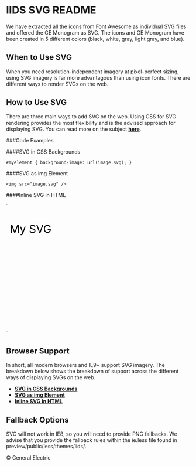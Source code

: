 IIDS SVG README
===============

We have extracted all the icons from Font Awesome as individual SVG files and offered the GE Monogram as SVG. The icons and GE Monogram have been created in  5 different colors (black, white, gray, light gray, and blue).


When to Use SVG
---------------
When you need resolution-independent imagery at pixel-perfect sizing, using SVG imagery is far more advantagous than using icon fonts. There are different ways to render SVGs on the web.

How to Use SVG
---------------

There are three main ways to add SVG on the web. Using CSS for SVG rendering provides the most flexibility and is the advised approach for displaying SVG. You can read more on the subject [**here**](http://coding.smashingmagazine.com/2012/01/16/resolution-independence-with-svg/).

###Code Examples

####SVG in CSS Backgrounds

`#myelement
{
	background-image: url(image.svg);
}`

####SVG as img Element

`<img src="image.svg" />`

####Inline SVG in HTML

`<div class="svg-img">
	<svg width="300px" height="300px" xmlns="http://www.w3.org/2000/svg">
		<text x="10" y="50" font-size="30">My SVG</text>
	</svg>
</div>`


Browser Support
---------------

In short, all modern browsers and IE9+ support SVG imagery. The breakdown below shows the breakdown of support across the different ways of displaying SVGs on the web.

- [**SVG in CSS Backgrounds**](http://caniuse.com/#feat=svg-css)
- [**SVG as img Element**](http://caniuse.com/#feat=svg-img)
- [**Inline SVG in HTML**](http://caniuse.com/#feat=svg-html5) 

Fallback Options
----------------
SVG will not work in IE8, so you will need to provide PNG fallbacks. We advise that you provide the fallback rules within the ie.less file found in preview/public/less/themes/iids/.


© General Electric